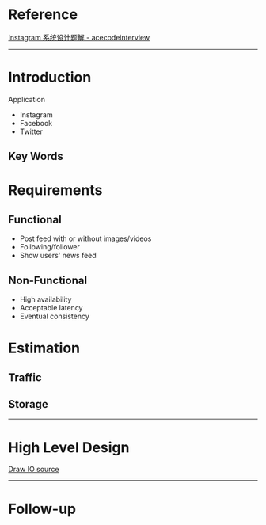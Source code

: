 # Reference

[Instagram 系统设计题解 - acecodeinterview](]https://acecodeinterview.com/instagram/)

--- 
# Introduction
Application
 - Instagram
 - Facebook
 - Twitter

## Key Words

# Requirements
## **Functional**
 - Post feed with or without images/videos
 - Following/follower
 - Show users' news feed

## **Non-Functional**
 - High availability
 - Acceptable latency
 - Eventual consistency


# Estimation
## **Traffic**
## **Storage**
---
# High Level Design
[Draw IO source]()

---
# Follow-up


<!--stackedit_data:
eyJoaXN0b3J5IjpbODA2MDMzMjQ5LDE0MDU0NDM5ODQsLTE2Nj
Q4NTcxNzddfQ==
-->